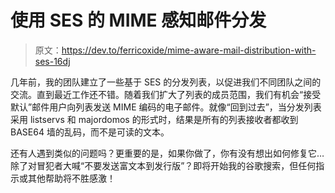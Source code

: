 # 使用 SES 的 MIME 感知邮件分发

> 原文：<https://dev.to/ferricoxide/mime-aware-mail-distribution-with-ses-16dj>

几年前，我的团队建立了一些基于 SES 的分发列表，以促进我们不同团队之间的交流。直到最近工作还不错。随着我们扩大了列表的成员范围，我们有机会“接受默认”邮件用户向列表发送 MIME 编码的电子邮件。就像“回到过去”，当分发列表采用 listservs 和 majordomos 的形式时，结果是所有的列表接收者都收到 BASE64 墙的乱码，而不是可读的文本。

还有人遇到类似的问题吗？更重要的是，如果你做了，你有没有想出如何修复它…除了对冒犯者大喊“不要发送富文本到发行版”？即将开始我的谷歌搜索，但任何指示或其他帮助将不胜感激！
